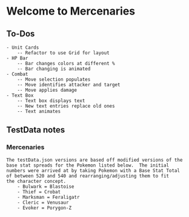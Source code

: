 # Welcome to Mercenaries

## To-Dos
    - Unit Cards
        -- Refactor to use Grid for layout
    - HP Bar
        -- Bar changes colors at different %
        -- Bar changing is animated
    - Combat
        -- Move selection populates
        -- Move identifies attacker and target
        -- Move applies damage
    - Text Box
        -- Text box displays text
        -- New text entries replace old ones
        -- Text animates

## TestData notes

### Mercenaries
    The testData.json versions are based off modified versions of the 
    base stat spreads for the Pokemon listed below.  The initial 
    numbers were arrived at by taking Pokemon with a Base Stat Total
    of between 520 and 540 and rearranging/adjusting them to fit
    the character concept.
        - Bulwark = Blastoise
        - Thief = Crobat
        - Marksman = Feraligatr
        - Cleric = Venusaur
        - Evoker = Porygon-Z